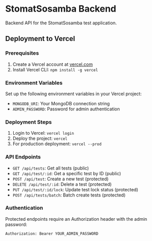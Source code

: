 # StomatSosamba Backend

Backend API for the StomatSosamba test application.

## Deployment to Vercel

### Prerequisites

1. Create a Vercel account at [vercel.com](https://vercel.com)
2. Install Vercel CLI: `npm install -g vercel`

### Environment Variables

Set up the following environment variables in your Vercel project:

- `MONGODB_URI`: Your MongoDB connection string
- `ADMIN_PASSWORD`: Password for admin authentication

### Deployment Steps

1. Login to Vercel: `vercel login`
2. Deploy the project: `vercel`
3. For production deployment: `vercel --prod`

### API Endpoints

- `GET /api/tests`: Get all tests (public)
- `GET /api/test/:id`: Get a specific test by ID (public)
- `POST /api/test`: Create a new test (protected)
- `DELETE /api/test/:id`: Delete a test (protected)
- `PUT /api/test/:id/lock`: Update test lock status (protected)
- `POST /api/tests/batch`: Batch create tests (protected)

### Authentication

Protected endpoints require an Authorization header with the admin password:
```
Authorization: Bearer YOUR_ADMIN_PASSWORD
``` 